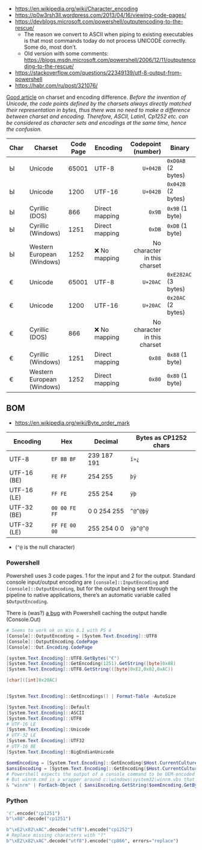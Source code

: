 * https://en.wikipedia.org/wiki/Character_encoding
* https://p0w3rsh3ll.wordpress.com/2013/04/16/viewing-code-pages/
* https://devblogs.microsoft.com/powershell/outputencoding-to-the-rescue/
    * The reason we convert to ASCII when piping to existing executables is that most commands today do not process UNICODE correctly.  Some do, most don’t. 
    * Old version with some comments: https://blogs.msdn.microsoft.com/powershell/2006/12/11/outputencoding-to-the-rescue/
* https://stackoverflow.com/questions/22349139/utf-8-output-from-powershell
* https://habr.com/ru/post/321076/

[Good article](https://medium.com/@joffrey.bion/charset-encoding-encryption-same-thing-6242c3f9da0c) on charset and encoding difference. *Before the invention of Unicode, the code points defined by the charsets always directly matched their representation in bytes, thus there was no need to make a difference between charset and encoding. Therefore, ASCII, Latin1, Cp1252 etc. can be considered as character sets and encodings at the same time, hence the confusion.*

| Char | Charset                    | Code Page | Encoding       | Codepoint<br>(number) | Binary             |
|------|----------------------------|-----------|----------------|----------------------:|--------------------|
| Ы    | Unicode                    | 65001     | UTF-8          | `U+042B`              |`0xD0AB` (2 bytes)  |
| Ы    | Unicode                    | 1200      | UTF-16         | `U+042B`              |`0x042B` (2 bytes)  |
| Ы    | Cyrillic (DOS)             | 866       | Direct mapping | `0x9B`                |`0x9B` (1 byte)     |
| Ы    | Cyrillic (Windows)         | 1251      | Direct mapping | `0xDB`                |`0xDB` (1 byte)     |
| Ы    | Western European (Windows) | 1252      | :x: No mapping | No character in this charset               |
| €    | Unicode                    | 65001     | UTF-8          | `U+20AC`              |`0xE282AC` (3 bytes)|
| €    | Unicode                    | 1200      | UTF-16         | `U+20AC`              |`0x20AC` (2 bytes)  |
| €    | Cyrillic (DOS)             | 866       | :x: No mapping | No character in this charset               |
| €    | Cyrillic (Windows)         | 1251      | Direct mapping | `0x88`                |`0x88` (1 byte)     |
| €    | Western European (Windows) | 1252      | Direct mapping | `0x80`                |`0x80` (1 byte)     |

## BOM
* https://en.wikipedia.org/wiki/Byte_order_mark

| Encoding    | Hex           | Decimal     | Bytes as CP1252 chars |
|-------------|---------------|-------------|-----------------------|
| UTF-8       | `EF BB BF`    | 239 187 191 | `ï»¿`                 |
| UTF-16 (BE) | `FE FF`	      | 254 255     | `þÿ`                  |
| UTF-16 (LE) | `FF FE`       | 255 254     | `ÿþ`                  |
| UTF-32 (BE) | `00 00 FE FF` | 0 0 254 255 | `^@^@þÿ`              |
| UTF-32 (LE) | `FF FE 00 00` | 255 254 0 0 | `ÿþ^@^@ `             |
   * (`^@` is the null character)
### Powershell

Powershell uses 3 code pages. 1 for the input and 2 for the output. Standard console input/output encoding are `[console]::InputEncoding` and `[console]::OutputEncoding`, but for the output being sent through the pipeline to native applications, there’s an automatic variable called `$OutputEncoding`.

There is (was?) [a bug](https://stackoverflow.com/questions/22349139/utf-8-output-from-powershell/22363632#22363632) with Powershell caching the output handle (Console.Out)
```powershell
# Seems to work ok on Win 8.1 with PS 4
[Console]::OutputEncoding = [System.Text.Encoding]::UTF8
[Console]::OutputEncoding.CodePage
[Console]::Out.Encoding.CodePage
```
```powershell
[system.Text.Encoding]::UTF8.GetBytes("€")
[System.Text.Encoding]::GetEncoding(1251).GetString([byte]0x88)
[System.Text.Encoding]::UTF8.GetString(([byte]0xE2,0x82,0xAC))

[char]([int]0x20AC)


[System.Text.Encoding]::GetEncodings() | Format-Table -AutoSize

[System.Text.Encoding]::Default
[System.Text.Encoding]::ASCII
[System.Text.Encoding]::UTF8
# UTF-16 LE
[System.Text.Encoding]::Unicode
# UTF-32 LE
[System.Text.Encoding]::UTF32
# UTF-16 BE
[System.Text.Encoding]::BigEndianUnicode

$oemEncoding = [System.Text.Encoding]::GetEncoding($Host.CurrentCulture.TextInfo.OEMCodePage)
$ansiEncoding = [System.Text.Encoding]::GetEncoding($Host.CurrentCulture.TextInfo.ANSICodePage)
# Powershell expects the output of a console command to be OEM-encoded and translates it to ANSI.
# But winrm.cmd is a wrapper around c:\windows\system32\winrm.vbs that already outputs ANSI text
& "winrm" | ForEach-Object { $ansiEncoding.GetString($oemEncoding.GetBytes($_)) }
```

### Python
```python
"€".encode("cp1251")
b"\x88".decode("cp1251")

b"\xE2\x82\xAC".decode("utf8").encode("cp1252")
# Replace missing characters with "?"
b"\xE2\x82\xAC".decode("utf8").encode("cp866", errors="replace")
```
